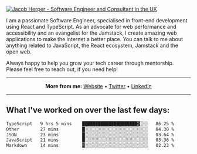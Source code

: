 [![Jacob Herper - Software Engineer and Consultant in the UK](https://res.cloudinary.com/jacobherper/image/upload/v1641506277/gh-image.png)](https://jacobherper.com/)

I am a passionate Software Engineer, specialised in front-end development using React and TypeScript. As an advocate for web performance and accessibility and an evangelist for the Jamstack, I create amazing web applications to make the internet a better place. You can talk to me about anything related to JavaScript, the React ecosystem, Jamstack and the open web.

Always happy to help you grow your tech career through mentorship. Please feel free to reach out, if you need help!

---

<p align="center">
  <strong>More from me:</strong> 
  <a href="https://jacobherper.com/">Website</a> •
  <a href="https://twitter.com/intent/follow?screen_name=jakeherp&tw_p=followbutton">Twitter</a> •
  <a href="https://www.linkedin.com/in/jacobherper/">LinkedIn</a>
</p>

---

## What I've worked on over the last few days:

<!--START_SECTION:waka-->

```txt
TypeScript   9 hrs 5 mins    █████████████████████▓░░░   86.25 %
Other        27 mins         █░░░░░░░░░░░░░░░░░░░░░░░░   04.30 %
JSON         23 mins         █░░░░░░░░░░░░░░░░░░░░░░░░   03.64 %
JavaScript   21 mins         █░░░░░░░░░░░░░░░░░░░░░░░░   03.36 %
Markdown     14 mins         ▓░░░░░░░░░░░░░░░░░░░░░░░░   02.23 %
```

<!--END_SECTION:waka-->
